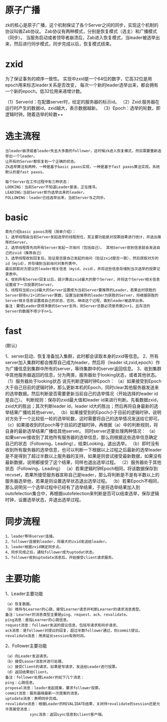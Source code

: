
# 原子广播

zk的核心是原子广播，这个机制保证了各个Server之间的同步，实现这个机制的协议叫做Zab协议。
Zab协议有两种模式，分别是恢复模式（选主）和广播模式（同步）。
当服务启动或者领导者崩溃后，Zab进入恢复模式，当leader被选举出来，然后进行同步模式，同步完成以后，恢复模式结束。

# zxid

为了保证事务的顺序一致性。
实现中zxid是一个64位的数字，它高32位是用epoch用来标志leader关系是否改变，
每次一个新的leader选举出来，都会拥有一个新的epoch。低32位用来递增计数。

（1）Serverid：在配置server时，给定的服务器的标示id。
（2）Zxid:服务器在运行时产生的数据id，zxid越大，表示数据越新。
（3）Epoch：选举的轮数，即逻辑时钟。随着选举的轮数++






# 选主流程

	当leader崩溃或者leader失去大多数的follower，这时候zk进入恢复模式，然后需要重新选举出一个leader。
	让所有的Server都恢复到一个正确的状态。
	Zk选举算法有两种，一种是基于basic paxos实现，一种是基于fast paxos算法实现。系统默认的是fast paxos。

	每个Server在工作过程中有三种状态：
	LOOKING：当前Server不知道Leader是谁，正在搜寻。
	LEADING:当前Server即为选举出来的leader。
	FOLLOWING：leader已经选举出来，当前Server与之同步。


# basic

	首先介绍basic paxos流程（简单介绍）：
	1、选举线程由当前Server发起选举的线程担任，其主要功能是对投票结果进行统计，并选出推荐的Server。
	2、选举线程首先向所有Server发起一次询问（包括自己）。 其他Server收到信息就会发送自己的zxid（推荐自己）
	3、选举线程收到回复后，验证是否是自己发起的询问（验证zxid是否一致），然后获取对方的id（myid），并存储到当前询问对象列表中，
	最后获取对方提议的leader相关信息（myid，zxid），并将这些信息存储到当次选举的投票记录表中。
	4、收到所有Server回复以后，就计算出zxid最大的那个Server，并将这个Server相关信息设置成下一次投票的Server。
	5、线程将当前zxid最大的Server设置成为当前Server要推荐的Leader，若果此时获胜的Server获得n/2+1的Server票数，设置当前推荐的leader为获胜的Server，将根据获胜的Server相关信息设置成自己的状态，否则，继续这个过程，直到leader被选举出来。
	备注：要使Leader获得多数的Server支持，则Server总数必须是奇数2n+1，且存活的Server的数据不得少于n+1。


# fast

(默认)

1、server启动、恢复准备加入集群，此时都会读取本身的zxid等信息。
2、所有server加入集群时都会推荐自己成为leader，然后将（leader id,zxid,epoch）作为广播信息到集群中所有的server，等待集群中的server返回信息。
3、收到集群中其他服务器返回的信息，分为两类，服务器处于looking状态，或者其他状态。
（1）服务器处于looking状态
说先判断逻辑时钟Epoch：
（a）如果接受到Epoch大于自己目前的逻辑时钟，那么更新本机的Epoch，同时clear其他服务器发送来的选举数据。然后判断是否需要更新当前自己的选举情况（开始选择的leader id是自己）。
判断规则：保存的zxid最大值和leader id来进行判断。先看数据zxid，zxid大的胜出；其次判断leader id，leader id大的胜出；然后再将自身最新的选举结果广播给其他server。
（b）如果接受到的Epoch小于目前的逻辑时钟，说明对方处于一个比较低一轮的选举轮数，这时需要将自己的选举情况发送给它即可。
（c）如果接收到的Epoch等于目前的逻辑时钟，再根据（a）中的判断规则，将自身的最新选举结果广播给其他server。
同时server还要处理两种情况：
（a）如果server接收到了其他所有服务器的选举信息，那么则根据这些选举信息确定自己的状态（Following，Leading），结束Looking，退出选举。
（b）即时没有收到所有服务器的选举信息，也可以判断一下根据以上过程之后最新的选举leader是不是得到了超过半数以上服务器的支持，如果是则尝试接受最新数据，如果没有最新数据，说明都接受了这个结果，同样也退出选举过程。
（2）服务器处于其他状态（Following，Leading）
（a）若果逻辑时钟Epoch相同，将该数据保存到recvset，若果所接受服务器宣称自己是leader，那么将判断是不是有半数以上的服务器选举他，若果是则设置选举状态退出选举过程。
（b）若果Epoch不相同，那么说明另一个选举过程中已经有了选举结果，于是将选举结果加入到outofelection集合中，再根据outofelection来判断是否可以结束选举，保存逻辑时钟，设置选举状态，并退出选举过程。


# 同步流程

	1、leader等待server连接。
	2、follower连接到leader，将最大的zxid发送给leader。
	3、leader根据zxid确定同步点。
	4、同步完成之后，通知follower成为uptodat状态。
	5、follower收到uptodate消息后，开始接受client请求服务。

# 主要功能

1、Leader主要功能

	（a）恢复数据。
	（b）维持与Learner的心跳，接受Learner请求并判断Learner的请求消息类型。
	备注：Learner的消息类型主要是ping、request、ack、revalidate。
	ping消息：是指Learner的心跳信息。
	request消息：follower发送的提议信息，包括写请求和同步请求。
	ack消息：是follower对提议的回复，超过半数follower通过，则commit提议。
	revalidate消息：用来延长session有效时间。


2、Follower主要功能

	（a）向Leader发送请求。
	（b）接受Leaser消息并进行处理。
	（c）接受Client的请求，如果是写请求，发送给Leader进行投票。
	（d）返回结果给Client。
	备注：follower处理Leader的如下几个消息：
	ping：心跳信息。
	proposal消息：leader发起提案，要求follower投票。
	commit消息：服务器端最新一次提案的消息。
	uptodate消息：表明同步完成。
	revalidate消息：根据Leader的REVALIDATE结果，关闭待revalidate的session还是允许其接受消息；
			   sync消息：返回sync信息到client客户端。



